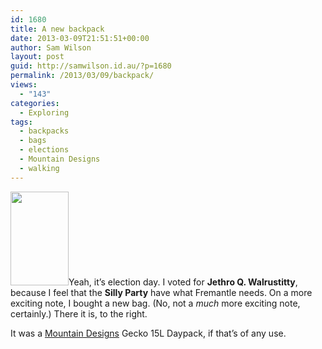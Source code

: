 ```yaml
---
id: 1680
title: A new backpack
date: 2013-03-09T21:51:51+00:00
author: Sam Wilson
layout: post
guid: http://samwilson.id.au/?p=1680
permalink: /2013/03/09/backpack/
views:
  - "143"
categories:
  - Exploring
tags:
  - backpacks
  - bags
  - elections
  - Mountain Designs
  - walking
---
```

[<img src="http://samwilson.id.au/wp-content/uploads/2013/03/bag-93x150.jpg" alt="" width="93" height="150" class="alignright size-thumbnail wp-image-1683" srcset="https://samwilson.id.au/wp-content/uploads/2013/03/bag-93x150.jpg 93w, https://samwilson.id.au/wp-content/uploads/2013/03/bag-312x500.jpg 312w, https://samwilson.id.au/wp-content/uploads/2013/03/bag-640x1024.jpg 640w" sizes="(max-width: 93px) 100vw, 93px" />](http://samwilson.id.au/wp-content/uploads/2013/03/bag.jpg)Yeah, it&#8217;s election day. I voted for **Jethro Q. Walrustitty**, because I feel that the **Silly Party** have what Fremantle needs. On a more exciting note, I bought a new bag. (No, not a _much_ more exciting note, certainly.) There it is, to the right.

It was a [Mountain Designs](http://www.mountaindesigns.com/store/packs/daypacks/products/11430/md-gecko-15-daypack) Gecko 15L Daypack, if that&#8217;s of any use.